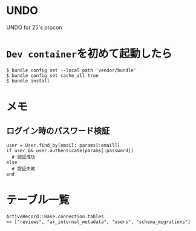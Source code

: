 # UNDO
UNDO for 25's procon

# `Dev container`を初めて起動したら

```terminal
$ bundle config set --local path 'vendor/bundle'
$ bundle config set cache_all true
$ bundle install
```

# メモ

## ログイン時のパスワード検証

```
user = User.find_by(email: params[:email])
if user && user.authenticate(params[:password])
  # 認証成功
else
  # 認証失敗
end
```

# テーブル一覧
```
ActiveRecord::Base.connection.tables
=> ["reviews", "ar_internal_metadata", "users", "schema_migrations"]
```
